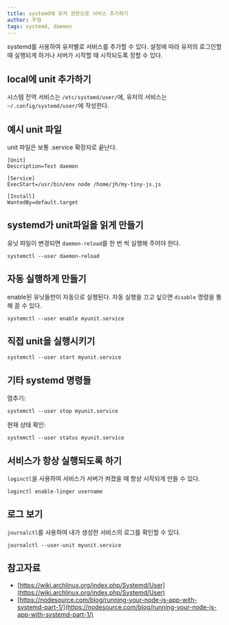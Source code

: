 ```yaml
---
title: systemd에 유저 권한으로 서비스 추가하기
author: 주형
tags: systemd, daemon
---
```


systemd를 사용하여 유저별로 서비스를 추가할 수 있다. 설정에 따라
유저의 로그인할 때 실행되게 하거나 서버가 시작할 때 시작되도록 정할 수
있다.

local에 unit 추가하기
----------------------

시스템 전역 서비스는 `/etc/systemd/user/`에, 유저의 서비스는
`~/.config/systemd/user/`에 작성한다.

예시 unit 파일
--------------

unit 파일은 보통 .service 확장자로 끝난다.

```
[Unit]
Description=Test daemon

[Service]
ExecStart=/usr/bin/env node /home/jh/my-tiny-js.js

[Install]
WantedBy=default.target
```

systemd가 unit파일을 읽게 만들기
---------------------------------

유닛 파일이 변경되면 `daemon-reload`를 한 번 씩 실행해 주어야 한다.

`systemctl --user daemon-reload`

자동 실행하게 만들기
-------------------

enable된 유닛들만이 자동으로 실행된다. 자동 실행을 끄고 싶으면 `disable` 명령을 통해 끌 수 있다.

`systemctl --user enable myunit.service`

직접 unit을 실행시키기
----------------------

`systemctl --user start myunit.service`

기타 systemd 명령들
---------------------------------

멈추기:

`systemctl --user stop myunit.service`

현재 상태 확인:

`systemctl --user status myunit.service`

서비스가 항상 실행되도록 하기
----------------------------

`loginctl`을 사용하여 서비스가 서버가 켜졌을 때 항상 시작되게 만들 수 있다.

`loginctl enable-linger username`

로그 보기
----------

`journalctl`를 사용하여 내가 생성한 서비스의 로그를 확인할 수 있다.

`journalctl --user-unit myunit.service`

참고자료
--------

* [https://wiki.archlinux.org/index.php/Systemd/User](https://wiki.archlinux.org/index.php/Systemd/User)
* [https://nodesource.com/blog/running-your-node-js-app-with-systemd-part-1/](https://nodesource.com/blog/running-your-node-js-app-with-systemd-part-1/)
